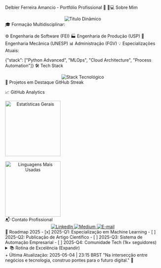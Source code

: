 Delbler Ferreira Amancio - Portfólio Profissional 🚀
👨💻 Sobre Mim
<div align="center"> <img src="https://readme-typing-svg.demolab.com?font=Fira+Code&pause=1000&color=58A6FF&width=435&lines=Engenheiro+de+Software+%7C+Automação+Industrial+%7C+Data+Science" alt="Título Dinâmico"> </div>
🎓 Formação Multidisciplinar:

⚙️ Engenharia de Software (FEI)
🏭 Engenharia de Produção (USP)
🔧 Engenharia Mecânica (UNESP)
📊 Administração (FGV)
💡 Especializações Atuais:

{"stack": ["Python Advanced", "MLOps", "Cloud Architecture", "Process Automation"]}
🛠️ Tech Stack
<div align="center"> <img src="https://skillicons.dev/icons?i=py,tensorflow,pytorch,django,flask,aws,git,docker,postgres,react,html,css,vscode" alt="Stack Tecnológico"> </div>
📌 Projetos em Destaque
GitHub Streak

📈 GitHub Analytics
<div align="center" style="display: grid; grid-template-columns: repeat(auto-fit, minmax(300px, 1fr)); gap: 1rem;"> <img height="180em" src="https://github-readme-stats.vercel.app/api?username=delblerferreira&show_icons=true&theme=tokyonight&include_all_commits=true&count_private=true&custom_title=Estatísticas+Gerais" alt="Estatísticas Gerais"> <img height="180em" src="https://github-readme-stats.vercel.app/api/top-langs/?username=delblerferreira&layout=compact&langs_count=7&theme=tokyonight&exclude_repo=github-readme-stats" alt="Linguagens Mais Usadas"> </div>
📬 Contato Profissional
<div align="center"> <a href="https://www.linkedin.com/in/delbler-ferreira-consultor" target="_blank"> <img src="https://img.shields.io/badge/-LinkedIn-0077B5?style=for-the-badge&logo=linkedin&logoColor=white" alt="LinkedIn"> </a> <a href="https://delblerferreira.medium.com" target="_blank"> <img src="https://img.shields.io/badge/-Medium-000000?style=for-the-badge&logo=medium&logoColor=white" alt="Medium"> </a> <a href="mailto:delblerferreira9@gmail.com"> <img src="https://img.shields.io/badge/-Gmail-D14836?style=for-the-badge&logo=gmail&logoColor=white" alt="E-mail"> </a> </div>
🎯 Roadmap 2025
- [x] 2025-Q1: Especialização em Machine Learning
- [ ] 2025-Q2: Publicação de Artigo Científico
- [ ] 2025-Q3: Sistema de Automação Empresarial
- [ ] 2025-Q4: Comunidade Tech (1k+ seguidores)
<details> <summary>📚 Rotina de Excelência (Expandir)</summary>
📅 Cronograma Diário

pie title Distribuição do Tempo
    "Leitura Técnica": 15
    "Codificação Ativa": 45
    "Revisão de Algoritmos": 10
    "Networking": 20
    "Projetos Pessoais": 10
📖 Recursos Recomendados

🏆 Livro: "Designing Data-Intensive Applications"
🎓 Curso: Machine Learning Engineering for Production (MLOps)
🌐 Blog: Google AI Blog
</details>
+ Última Atualização: 2025-05-04 | 23:15 BRST
"Na intersecção entre negócios e tecnologia, construo pontes para o futuro digital." 🌉


